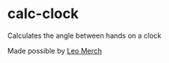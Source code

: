 # calc-clock
Calculates the angle between hands on a clock

Made possible by [Leo Merch](leomerch.net)
